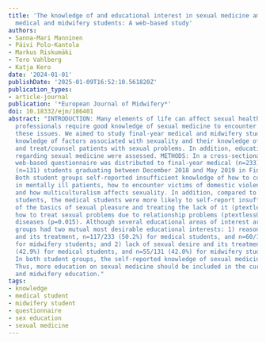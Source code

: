 ```yaml
---
title: 'The knowledge of and educational interest in sexual medicine among Finnish
  medical and midwifery students: A web-based study'
authors:
- Sanna-Mari Manninen
- Päivi Polo-Kantola
- Markus Riskumäki
- Tero Vahlberg
- Katja Kero
date: '2024-01-01'
publishDate: '2025-01-09T16:52:10.561820Z'
publication_types:
- article-journal
publication: '*European Journal of Midwifery*'
doi: 10.18332/ejm/186401
abstract: "INTRODUCTION: Many elements of life can affect sexual health; thus, healthcare
  professionals require good knowledge of sexual medicine to encounter patients with
  these issues. We aimed to study final-year medical and midwifery students' self-reported
  knowledge of factors associated with sexuality and their knowledge of how to evaluate
  and treat/counsel patients with sexual problems. In addition, educational interests
  regarding sexual medicine were assessed. METHODS: In a cross-sectional study, a
  web-based questionnaire was distributed to final-year medical (n=233) and midwifery
  (n=131) students graduating between December 2018 and May 2019 in Finland. RESULTS:
  Both student groups self-reported insufficient knowledge of how to consider sexuality
  in mentally ill patients, how to encounter victims of domestic violence/sexual abuse,
  and how multiculturalism affects sexuality. In addition, compared to the midwifery
  students, the medical students were more likely to self-report insufficient knowledge
  of the basics of sexual pleasure and treating the lack of it (ptextless0.001), including
  how to treat sexual problems due to relationship problems (ptextless0.001) or chronic
  diseases (p=0.015). Although several educational areas of interest arose, both student
  groups had two mutual most desirable educational interests: 1) reasons for dyspareunia
  and its treatment, n=117/233 (50.2%) for medical students, and n=60/131 (45.8%)
  for midwifery students; and 2) lack of sexual desire and its treatment, n=100/233
  (42.9%) for medical students, and n=55/131 (42.0%) for midwifery students. CONCLUSIONS:
  In both student groups, the self-reported knowledge of sexual medicine was insufficient.
  Thus, more education on sexual medicine should be included in the curricula of medical
  and midwifery education."
tags:
- knowledge
- medical student
- midwifery student
- questionnaire
- sex education
- sexual medicine
---
```

